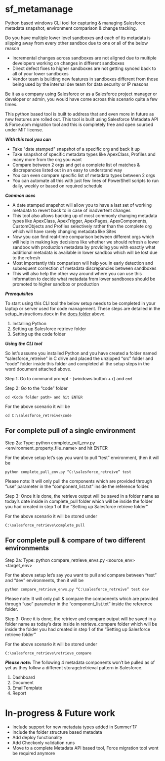 # sf_metamanage
Python based windows CLI tool for capturing &amp; managing Salesforce metadata snapshot, environment comparison &amp; change tracking.

Do you have multiple lower level sandboxes and each of its metadata is slipping away from every other sandbox due to one or all of the below reason
- Incremental changes across sandboxes are not aligned due to multiple developers working on changes in different sandboxes
- Direct defect fixes to higher sandboxes are not getting synced back to all of your lower sandboxes
- Vendor team is building new features in sandboxes different from those being used by the internal dev team for data security or IP reasons

Be it as a company using Salesforce or as a Salesforce project manager or developer or admin, you would have come across this scenario quite a few times.

This python based tool is built to address that and even more in future as new features are rolled out. This tool is built using Salesforce Metadata API & Force.com migration tool and this is completely free and open sourced under MIT license.

***With this tool you can***

- Take "date stamped" snapshot of a specific org and back it up 
- Take snapshot of specific metadata types like ApexClass, Profiles and many more from the org you want
- Compare between 2 orgs and get a complete list of matches & discrepancies listed out in an easy to understand way
- You can even compare specific list of metadata types between 2 orgs
- You can automate all this with just few lines of PowerShell scripts to run daily, weekly or based on required schedule

***Common uses***
- A date stamped snapshot will allow you to have a last set of working metadata to revert back to in case of inadvertent changes
- This tool also allows backing up of most commonly changing metadata types like ApexClass, ApexTrigger, ApexPages, ApexComponents, CustomObjects and Profiles selectively rather than the complete org which will have rarely changing metadata like Sites
- Now you can find real-time comparison between different orgs which will help in making key decisions like whether we should refresh a lower sandbox with production metadata by providing you with exactly what additional metadata is available in lower sandbox which will be lost due to the refresh
- Most importantly this comparison will help you in early detection and subsequent correction of metadata discrepancies between sandboxes
- This will also help the other way around where you can use this information to decide what metadata from lower sandboxes should be promoted to higher sandbox or production

***Prerequisites***

To start using this CLI tool the below setup needs to be completed in your laptop or server used for code management. These steps are detailed in the setup_instructions.docx in the [docs folder](/docs) above.
1. Installing Python
2. Setting up Salesforce retrieve folder
3. Setting up the code folder

***Using the CLI tool***

So let’s assume you installed Python and you have created a folder named “salesforce_retreive” in C drive and placed the unzipped “src” folder and “code” folder inside this folder and completed all the setup steps in the word document attached above.

Step 1: Go to command prompt - (windows button + r) and `cmd`

Step 2: Go to the “code” folder 

`cd <Code folder path> and hit ENTER`

For the above scenario it will be 

`cd C:\salesforce_retreive\code`

## For complete pull of a single environment
Step 2a: Type: python complete_pull_env.py <desired folder path> <environment_property_file_name> and hit ENTER

For the above setup let’s say you want to pull “test” environment, then it will be 

`python complete_pull_env.py “C:\salesforce_retreive” test`

Please note: It will only pull the components which are provided through “use” parameter in the “component_list.txt” inside the reference folder.

Step 3: Once it is done, the retrieve output will be saved in a folder name as today’s date inside in complete_pull folder which will be inside the folder you had created in step 1 of the “Setting up Salesforce retrieve folder”

For the above scenario it will be stored under

`C:\salesforce_retrieve\complete_pull`

## For complete pull & compare of two different environments
Step 2a: Type: python compare_retrieve_envs.py <desired folder path> <source_env> <target_env>

For the above setup let’s say you want to pull and compare between “test” and “dev” environments, then it will be 

`python compare_retrieve_envs.py “C:\salesforce_retreive” test dev`

Please note: It will only pull & compare the components which are provided through “use” parameter in the “component_list.txt” inside the reference folder.

Step 3: Once it is done, the retrieve and compare output will be saved in a folder name as today’s date inside in retrieve_compare folder which will be inside the folder you had created in step 1 of the “Setting up Salesforce retrieve folder”

For the above scenario it will be stored under

`C:\salesforce_retrieve\retrieve_compare`

***Please note:***
The following 4 metadata components won’t be pulled as of yet as they follow a different storage/retrieval pattern in Salesforce.
1.	Dashboard
2.	Document
3.	EmailTemplate
4.	Report


# In-progress & Future work
- Include support for new metadata types added in Summer'17
- Include the folder structure based metadata
- Add deploy functionality
- Add Checkonly validation runs
- Move to a complete Metadata API based tool, Force migration tool wont be required anymore
